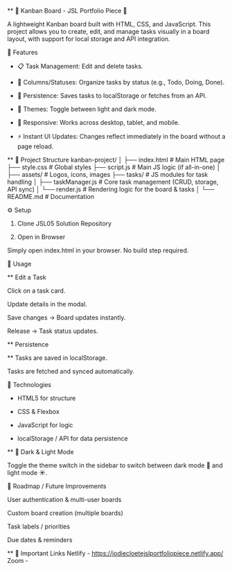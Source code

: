 \*\* 👑 Kanban Board - JSL Portfolio Piece 👑

A lightweight Kanban board built with HTML, CSS, and JavaScript.
This project allows you to create, edit, and manage tasks visually in a board layout, with support for local storage and API integration.

🚀 Features

- 📋 Task Management: Edit and delete tasks.

- 📂 Columns/Statuses: Organize tasks by status (e.g., Todo, Doing, Done).

- 💾 Persistence: Saves tasks to localStorage or fetches from an API.

- 🎨 Themes: Toggle between light and dark mode.

- 📱 Responsive: Works across desktop, tablet, and mobile.

- ⚡ Instant UI Updates: Changes reflect immediately in the board without a page reload.

\*\* 📂 Project Structure
kanban-project/
│
├── index.html # Main HTML page
├── style.css # Global styles
├── script.js # Main JS logic (if all-in-one)
│
├── assets/ # Logos, icons, images
├── tasks/ # JS modules for task handling
│ ├── taskManager.js # Core task management (CRUD, storage, API sync)
│ └── render.js # Rendering logic for the board & tasks
│
└── README.md # Documentation

⚙️ Setup

1. Clone JSL05 Solution Repository

2. Open in Browser

Simply open index.html in your browser.
No build step required.

📝 Usage

\*\* Edit a Task

Click on a task card.

Update details in the modal.

Save changes → Board updates instantly.

Release → Task status updates.

\*\* Persistence

\*\* Tasks are saved in localStorage.

Tasks are fetched and synced automatically.

🔧 Technologies

- HTML5 for structure

- CSS & Flexbox

- JavaScript for logic

- localStorage / API for data persistence

\*\* 🌙 Dark & Light Mode

Toggle the theme switch in the sidebar to switch between dark mode 🌙 and light mode ☀️.

📌 Roadmap / Future Improvements

User authentication & multi-user boards

Custom board creation (multiple boards)

Task labels / priorities

Due dates & reminders

\*\* 🤝 Important Links
Netlify - https://jodiecloetejslportfoliopiece.netlify.app/
Zoom -

